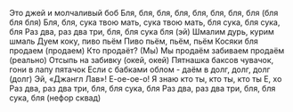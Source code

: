 Это джей и молчаливый боб
Бля, бля, бля, бля, бля, бля, бля, бля (бля бля бля)
Бля, бля, сука твою мать, сука твою мать, бля сука, бля сука, бля
Раз два, раз два три, бля, бля сука бля (эй)
Шмалим дурь, курим шмаль
Дуем коку, пиво пьём
Пиво пьём, пьём, пьём
Косяки бля продаем (продаем)
Кто продаёт? (Мы)
Мы продаём
забиваем продаём (реально)
Отсыпь на забивку (окей, окей)
Пятнашка баксов чувачок, гони в лапу пятачок
Если с бабками облом - даём в долг, долг, долг (долг)
Эй, «Джангл Лав»! Е-ое-ое-о!
Я знаю кто ты, кто ты, кто ты
Е, хо
Раз два, раз два три, бля, бля сука, бля
Раз два, раз два три, бля, бля сука, бля (нефор сквад)

